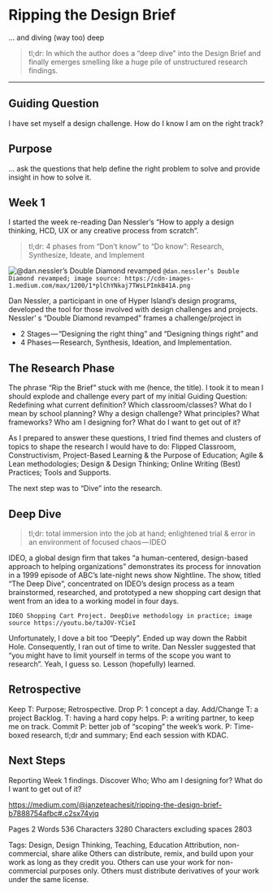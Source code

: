 # Ripping the Design Brief

… and diving \(way too\) deep

> tl;dr: In which the author does a “deep dive” into the Design Brief and finally emerges smelling like a huge pile of unstructured research findings.

___

## Guiding Question

I have set myself a design challenge. How do I know I am on the right track?

## Purpose

… ask the questions that help define the right problem to solve and provide insight in how to solve it.

## Week 1

I started the week re-reading Dan Nessler’s “How to apply a design thinking, HCD, UX or any creative process from scratch”.

> tl;dr: 4 phases from “Don’t know” to “Do know”: Research, Synthesize, Ideate, and Implement



![@dan.nessler’s Double Diamond revamped][DoubleDiamond]
```@dan.nessler’s Double Diamond revamped; image source: https://cdn-images-1.medium.com/max/1200/1*plChYNkaj7TWsLPImkB41A.png```


Dan Nessler, a participant in one of Hyper Island’s design programs, developed the tool for those involved with design challenges and projects. Nessler’ s “Double Diamond revamped” frames a challenge\/project in

* 2 Stages — “Designing the right thing” and “Designing things right” and
* 4 Phases — Research, Synthesis, Ideation, and Implementation.

## The Research Phase

The phrase “Rip the Brief” stuck with me \(hence, the title\). I took it to mean I should explode and challenge every part of my initial Guiding Question: Redefining what current definition? Which classroom\/classes? What do I mean by school planning? Why a design challenge? What principles? What frameworks? Who am I designing for? What do I want to get out of it?

As I prepared to answer these questions, I tried find themes and clusters of topics to shape the research I would have to do: Flipped Classroom, Constructivism, Project-Based Learning & the Purpose of Education; Agile & Lean methodologies; Design & Design Thinking; Online Writing \(Best\) Practices; Tools and Supports.

The next step was to “Dive” into the research.

## Deep Dive

> tl;dr: total immersion into the job at hand; enlightened trial & error in an environment of focused chaos — IDEO

IDEO, a global design firm that takes “a human-centered, design-based approach to helping organizations” demonstrates its process for innovation in a 1999 episode of ABC’s late-night news show Nightline. The show, titled “The Deep Dive”, concentrated on IDEO’s design process as a team brainstormed, researched, and prototyped a new shopping cart design that went from an idea to a working model in four days.

`IDEO Shopping Cart Project. DeepDive methodology in practice; image source https://youtu.be/taJOV-YCieI`

Unfortunately, I dove a bit too “Deeply”. Ended up way down the Rabbit Hole. Consequently, I ran out of time to write. Dan Nessler suggested that “you might have to limit yourself in terms of the scope you want to research”. Yeah, I guess so.
Lesson \(hopefully\) learned.

## Retrospective

Keep
 T: Purpose; Retrospective.
Drop
 P: 1 concept a day.
Add\/Change
T: a project Backlog.
T: having a hard copy helps.
P: a writing partner, to keep me on track.
Commit
P: better job of “scoping” the week’s work.
P: Time-boxed research, tl;dr and summary; End each session with KDAC.

## Next Steps

Reporting Week 1 findings.
Discover Who; Who am I designing for? What do I want to get out of it?


[DoubleDiamond]: https://cdn-images-1.medium.com/max/1200/1*gUgqDVc4fd7fYjmmzNQzjw.png " @dan.nessler’s Double Diamond revamped "

[https:\/\/medium.com\/@janzeteachesit\/ripping-the-design-brief-b7888754afbc\#.c2sx74yjq](https://medium.com/@janzeteachesit/ripping-the-design-brief-b7888754afbc#.c2sx74yjq)

Pages 2
Words 536
Characters 3280
Characters excluding spaces 2803

Tags: Design, Design Thinking, Teaching, Education
Attribution, non-commercial, share alike
Others can distribute, remix, and build upon your work as long as they credit you.
Others can use your work for non-commercial purposes only.
Others must distribute derivatives of your work under the same license.

